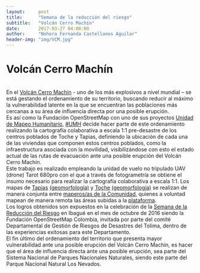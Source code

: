 ```yaml
---
layout:     post
title:      "Semana de la reducción del riesgo"
subtitle:   "Volcán Cerro Machín"
date:       2017-03-27 04:00:00
author:     "Nohora Fernanda Castellanos Aguilar"
header-img: "img/VCM.jpg"
---
```

<h1>Volcán Cerro Machín</h1>
<br>
En el <a href="https://es.wikipedia.org/wiki/Cerro_Mach%C3%ADn">Volcán Cerro Machín</a> - uno de los más explosivos a nivel mundial – se está gestando el ordenamiento de su territorio, buscando reducir al máximo la vulnerabilidad latente en la que se encuentran las poblaciones más cercanas a su área de influencia directa por una posible erupción.
<br>
Es así como la Fundación OpenStreetMap con uno de sus proyectos <a href="https://umh.openstreetmap.co/e56">Unidad de Mapeo Humanitario</a>, <a href="http://blog.openstreetmap.co/2016/06/10/socializacion-machin/">#UMH</a> decide hacer parte de este ordenamiento realizando la cartografía colaborativa a escala 1:1 pre-desastre de los centros poblados de Toche y Tapias, definiendo la ubicación de cada una de las viviendas que componen estos centros poblados, como la infraestructura asociada con la movilidad, visibilizándose con esto el estado actual de las rutas de evacuación ante una posible erupción del Volcán Cerro Machín.
<br>
Este trabajo es realizado empleando la unidad de vuelo no tripulado UAV (drone) Tarot 680pro con el que a través de fotogrametría se obtiene el insumo necesario para realizar la cartografía colaborativa a escala 1:1. Los mapas de <a href="https://www.openstreetmap.org/#map=18/4.45428/-75.34982">Tapias</a> <a href="https://sketchfab.com/models/f6924dc6cf0f4f4ba6adbd8fcd2257db 
">(geomorfología)</a> y <a href="https://www.openstreetmap.org/#map=19/4.52008/-75.40916">Toche</a> <a href="https://sketchfab.com/models/798d77fe3c5d4583a757bc58e9ceac93">(geomorfología)</a> se realizan de manera conjunta entre <a href="https://taller-de-josm-imposm-tilemill.readthedocs.io/es/feature-cfp2014/osm/osm_intro.html">maperos/as de la Comunidad</a>, quienes a voluntad mapean de manera remota las áreas subidas a la <a href="http://tasks.hotosm.org/">plataforma</a>. 
<br>
Los logros obtenidos son expuestos en la celebración de la <a href="http://portal.gestiondelriesgo.gov.co/blogsrr/_layouts/15/start.aspx#/Lists/EntradasDeBlog/Post.aspx?ID=80">Semana de la Reducción del Riesgo</a> en Ibagué en el mes de octubre de 2016 siendo la Fundación OpenStreetMap Colombia, invitada por parte del comité Departamental de Gestión de Riesgos de Desastres del Tolima, dentro de las experiencias exitosas para este Departamento.
<br>
El fin último del ordenamiento del territorio que presenta mayor vulnerabilidad ante una posible erupción del Volcán Cerro Machín, es hacer que el área de influencia directa ante una posible erupción, sea parte del Sistema Nacional de Parques Nacionales Naturales, siendo este parte del Parque Nacional Natural Los Nevados.
<br>
<img src="{{ site.baseurl }}/img/Taller.jpg" align="center"  alt="">
<br>
